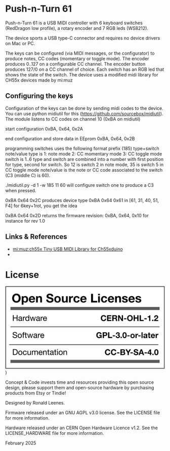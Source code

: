 # Push-n-Turn 61

Push-n-Turn 61 is a USB MIDI controller with 6 keyboard switches (RedDragon low profile), a rotary encoder and 7 RGB leds (WS8212).

The device sports a USB type-C connector and requires no device drivers on Mac or PC.

The keys can be configured (via MIDI messages, or the configurator) to produce notes, CC codes (momentary or toggle mode). The encoder produces 0..127 on a configurable CC channel. The encoder button produces 127/0 on a CC channel of choice.
Each switch has an RGB led that shows the state of the switch.
The device uses a modified midi library for CH55x devices made by mi:muz 

## Configuring the keys
Configuration of the keys can be done by sending midi codes to the device.
You can use python midiutil for this (https://github.com/sourcebox/midiutil).
The module listens to CC codes on channel 10 (0xBA on midiutil)

start configuration
0xBA, 0x64, 0x2A

end configuration and store data in EEprom
0xBA, 0x64, 0x2B

programming switches uses the following format
prefix (185) type+switch note/value
type is
	1: note mode
	2: CC momentary mode
	3: CC toggle mode
switch is 1..6
type and switch are combined into a number with first position for type, second for switch. So 12 is switch 2 in note mode, 35 is switch 5 in CC toggle mode
note/value is the note or CC code associated to the switch (C3 (middle C) is 60).

./midiutil.py -d 1 -w 185 11 60
will configure switch one to produce a C3 when pressed.

0xBA 0x64 0x2C
produces device type 0xBA 0x64 0x61 in [61, 31, 40, 51, F4] for 6key+1rot, you get the idea
 

0xBA 0x64 0x2D
returns the firmware revision: 0xBA, 0x64, 0x10 for instance for rev 1.0



## Links & References

* [mi:muz:ch55x Tiny USB MIDI Library for Ch55xduino](https://github.com/mimuz/mimuz-ch55x)
* []()

# License

![OpenSourceLicense](https://github.com/concept-code-design/push-n-turn-midi61/blob/main/OpenSourceLicense.png))

Concept & Code invests time and resources providing this open source design, please support them and open-source hardware by purchasing products from Etsy or Tindie!

Designed by Ronald Leenes.

Firmware released under an GNU AGPL v3.0 license. See the LICENSE file for more information.

Hardware released under an CERN Open Hardware Licence v1.2. See the LICENSE_HARDWARE file for more information.


February 2025
